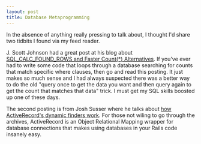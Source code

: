 ```yaml
--- 
layout: post
title: Database Metaprogramming
---
```

<p>
In the absence of anything really pressing to talk about, I thought I'd share two tidbits I found via my feed reader.
</p>
<p>
J. Scott Johnson had a great post at his blog about <a href="http://fuzzyblog.com/archives/2006/08/12/sql_calc_found_rows-and-faster-count-alternatives/">SQL_CALC_FOUND_ROWS and Faster Count(*) Alternatives</a>.  If you've ever had to write some code that loops through a database searching for counts that match specific where clauses, then go and read this posting.  It just makes so much sense and I had always suspected there was a better way to do the old "query once to get the data you want and then query again to get the count that matches that data" trick.  I must get my SQL skills boosted up one of these days.
</p>
<p>The second posting is from Josh Susser where he talks about <a href=http://blog.hasmanythrough.com/articles/2006/08/13/how-dynamic-finders-work>how ActiveRecord's dynamic finders work</a>.  For those not wiling to go through the archives, ActiveRecord is an Object Relational Mapping wrapper for database connections that makes using databases in your Rails code insanely easy.  <a href="http://www.cakephp.org>CakePHP</a> has it's own ORM stuff and I've been thinking about trying to find a way to expand the findByFoo to be able to handle findByFooAndBar, which it currently does not support.
</p>
<p>I know this is a posting for hardcore programmer geeks, but even if you're mildly interested I suggest you check both those posts out.</p>
